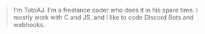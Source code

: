 > I'm TotoAJ.
> I'm a freelance coder who does it in his spare time.
> I mostly work with C and JS, and I like to code Discord Bots and webhooks.

